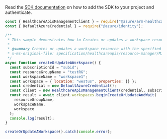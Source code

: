 Read the [SDK documentation](https://github.com/Azure/azure-sdk-for-js/blob/%40azure%2Farm-healthcareapis_2.1.1/sdk/healthcareapis/arm-healthcareapis/README.md) on how to add the SDK to your project and authenticate.

```javascript
const { HealthcareApisManagementClient } = require("@azure/arm-healthcareapis");
const { DefaultAzureCredential } = require("@azure/identity");

/**
 * This sample demonstrates how to Creates or updates a workspace resource with the specified parameters.
 *
 * @summary Creates or updates a workspace resource with the specified parameters.
 * x-ms-original-file: specification/healthcareapis/resource-manager/Microsoft.HealthcareApis/stable/2021-11-01/examples/workspaces/Workspaces_Create.json
 */
async function createOrUpdateAWorkspace() {
  const subscriptionId = "subid";
  const resourceGroupName = "testRG";
  const workspaceName = "workspace1";
  const workspace = { location: "westus", properties: {} };
  const credential = new DefaultAzureCredential();
  const client = new HealthcareApisManagementClient(credential, subscriptionId);
  const result = await client.workspaces.beginCreateOrUpdateAndWait(
    resourceGroupName,
    workspaceName,
    workspace
  );
  console.log(result);
}

createOrUpdateAWorkspace().catch(console.error);
```
